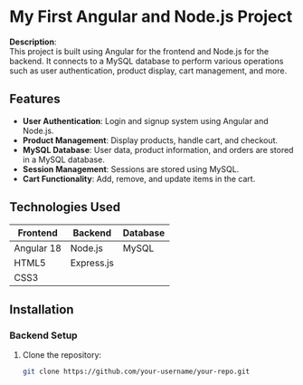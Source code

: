# My First Angular and Node.js Project

**Description**:  
This project is built using Angular for the frontend and Node.js for the backend. It connects to a MySQL database to perform various operations such as user authentication, product display, cart management, and more.

## Features

- **User Authentication**: Login and signup system using Angular and Node.js.
- **Product Management**: Display products, handle cart, and checkout.
- **MySQL Database**: User data, product information, and orders are stored in a MySQL database.
- **Session Management**: Sessions are stored using MySQL.
- **Cart Functionality**: Add, remove, and update items in the cart.

## Technologies Used

| Frontend  | Backend   | Database   |
|-----------|-----------|------------|
| Angular 18| Node.js   | MySQL      |
| HTML5     | Express.js|            |
| CSS3      |           |            |

## Installation

### Backend Setup

1. Clone the repository:
   ```bash
   git clone https://github.com/your-username/your-repo.git
